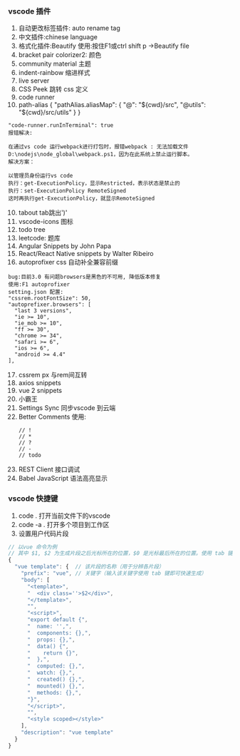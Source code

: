 ### vscode 插件
1. 自动更改标签插件: auto rename tag
2. 中文插件:chinese language
3. 格式化插件:Beautify 
   使用:按住F1或ctrl shift p ->Beautify file
4. bracket pair colorizer2: 颜色
5. community material  主题
6. indent-rainbow 缩进样式
7. live server
8. CSS Peek 跳转 css 定义
9. code runner 
10. path-alias
{
  "pathAlias.aliasMap": {
    "@": "${cwd}/src",
    "@utils": "${cwd}/src/utils"
  }
}
```
"code-runner.runInTerminal": true
报错解决:

在通过vs code 运行webpack进行打包时，报错webpack : 无法加载文件 D:\nodejs\node_global\webpack.ps1，因为在此系统上禁止运行脚本。
解决方案：

以管理员身份运行vs code
执行：get-ExecutionPolicy，显示Restricted，表示状态是禁止的
执行：set-ExecutionPolicy RemoteSigned
这时再执行get-ExecutionPolicy，就显示RemoteSigned
```
10. tabout tab跳出')'
11. vscode-icons  图标
12. todo tree  
13. leetcode: 题库
14. Angular Snippets   by John Papa
15. React/React Native snippets    by  Walter Ribeiro
16. autoprofixer css 自动补全兼容前缀
```
bug:目前3.0 有问题browsers是黑色的不可用, 降低版本修复
使用:F1 autoprofixer
setting.json 配置: 
"cssrem.rootFontSize": 50,
"autoprefixer.browsers": [
  "last 3 versions",
  "ie >= 10",
  "ie_mob >= 10",
  "ff >= 30",
  "chrome >= 34",
  "safari >= 6",
  "ios >= 6",
  "android >= 4.4"
],
```
17. cssrem  px 与rem间互转
18. axios snippets 
19. vue 2 snippets
20. 小霸王
21. Settings Sync 同步vscode 到云端
22. Better Comments
    使用: 
    ```
    // !
    // *
    // ?
    // -
    // todo
    ```
23. REST Client 接口调试
24. Babel JavaScript  语法高亮显示


### vscode 快捷键
1. code . 打开当前文件下的vscode
1. code -a . 打开多个项目到工作区
1. 设置用户代码片段
```js
// 以vue 命令为例
// 其中 $1, $2 为生成片段之后光标所在的位置，$0 是光标最后所在的位置。使用 tab 键切换光标，用于快速输入。
{
  "vue template": {  // 该片段的名称（用于分辨各片段）
    "prefix": "vue", // 关键字（输入该关键字使用 tab 键即可快速生成）
    "body": [
      "<template>",
      "  <div class=''>$2</div>",
      "</template>",
      "",
      "<script>",
      "export default {",
      "  name: '',",
      "  components: {},",
      "  props: {},",
      "  data() {",
      "    return {}",
      "  },",
      "  computed: {},",
      "  watch: {},",
      "  created() {},",
      "  mounted() {},",
      "  methods: {},",
      "}",
      "</script>",
      "",
      "<style scoped></style>"
    ],
    "description": "vue template"
  }
}
```


